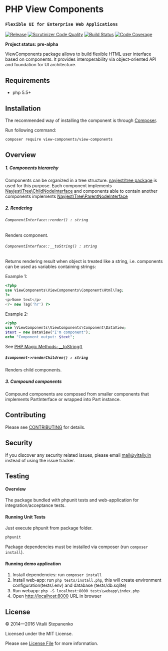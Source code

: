PHP View Components
=====
### `Flexible UI for Enterprise Web Applications`

[![Release](https://img.shields.io/packagist/v/view-components/view-components.svg)](https://packagist.org/packages/view-components/view-components)
[![Scrutinizer Code Quality](https://scrutinizer-ci.com/g/view-components/view-components/badges/quality-score.png?b=master)](https://scrutinizer-ci.com/g/view-components/view-components/?branch=master)
[![Build Status](https://travis-ci.org/view-components/view-components.svg?branch=master)](https://travis-ci.org/view-components/view-components)
[![Code Coverage](https://scrutinizer-ci.com/g/view-components/view-components/badges/coverage.png?b=master)](https://scrutinizer-ci.com/g/view-components/view-components/?branch=master)


**Project status: pre-alpha**

ViewComponents package allows to build flexible HTML user interface based on components.
It provides interoperability via object-oriented API and foundation for UI architecture.

## Requirements

* php 5.5+

## Installation

The recommended way of installing the component is through [Composer](https://getcomposer.org).

Run following command:

```bash
composer require view-components/view-components
```

## Overview


##### 1. Components hierarchy

Сomponents can be organized in a tree structure. 
[nayjest/tree package](https://github.com/Nayjest/Tree) is used for this purpose.
Each component implements [Nayjest\Tree\ChildNodeInterface](https://github.com/Nayjest/Tree/blob/master/src/ChildNodeInterface.php) and
components able to contain another components implements [Nayjest\Tree\ParentNodeInterface](https://github.com/Nayjest/Tree/blob/master/src/ParentNodeInterface.php)

##### 2. Rendering

###### `ComponentInterface::render() : string`

Renders component.



###### `ComponentInterface::__toString() : string`

Returns rendering result  when object is treated like a string, i.e. components can be used as variables containing strings:

Example 1:
```php
<?php
use ViewComponents\ViewComponents\Component\Html\Tag;
?>
<p>Some text</p>
<?= new Tag('hr') ?>
```
Example 2:
```php
<?php
use \ViewComponents\ViewComponents\Component\DataView;
$text = new DataView("I'm component");
echo "Component output: $text";
```

See [PHP Magic Methods: __toString()](http://www.php.net/manual/en/language.oop5.magic.php#object.tostring)



##### `$component->renderChildren() : string`

Renders child components.

##### 3. Compound components

Compound components are composed from smaller components that implements PartInterface or wrapped into Part instance.

## Contributing

Please see [CONTRIBUTING](CONTRIBUTING.md) for details.



## Security

If you discover any security related issues, please email mail@vitaliy.in instead of using the issue tracker.



## Testing

#### Overview

The package bundled with phpunit tests and web-application for integration/acceptance tests.

#### Running Unit Tests

Just execute phpunit from package folder.

```bash
phpunit
```
Package dependencies must be installed via composer (run `composer install`).

#### Running demo application

1. Install dependencies: run `composer install`
2. Install web-app: run `php tests/install.php`, this will create environment configuration(tests/.env) and database (tests/db.sqlite)
3. Run webapp: `php -S localhost:8000 tests\webapp\index.php`
4. Open [http://localhost:8000](http://localhost:8000) URL in browser

## License

© 2014&mdash;2016 Vitalii Stepanenko

Licensed under the MIT License. 

Please see [License File](LICENSE) for more information.
